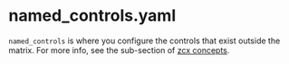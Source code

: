 # named_controls.yaml

`named_controls` is where you configure the controls that exist outside the matrix. For more info, see the sub-section of [zcx concepts](/tutorials/getting-started/zcx-concepts/#named-controls).